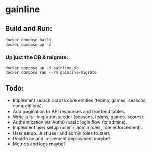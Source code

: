 # gainline

## Build and Run:
```
docker compose build
docker compose up -d
```

### Up just the DB & migrate:
```
docker compose up -d gainline-db
docker compose run --rm gainline-migrate
```

## Todo:

- Implement search across core entities (teams, games, seasons, competitions).
- Add pagination to API responses and frontend tables.
- Write a full migration seeder (seasons, teams, games, scores).
- Authentication via Auth0 (basic login flow for admins).
- Implement user setup (user + admin roles, role enforcement).
- User setup. Just user and admin roles to start.
- Decide on and implement deployment maybe?
- Metrics and logs maybe?
